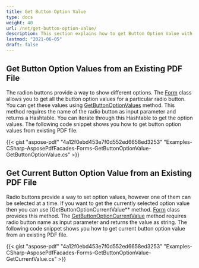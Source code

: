 ```yaml
---
title: Get Button Option Value
type: docs
weight: 40
url: /net/get-button-option-value/
description: This section explains how to get Button Option Value with Aspose.PDF Facades using Form Class.
lastmod: "2021-06-05"
draft: false
---
```


## Get Button Option Values from an Existing PDF File

The radion buttons provide a way to show different options. The [Form](https://apireference.aspose.com/pdf/net/aspose.pdf.facades/form) class allows you to get all the button option values for a particular radio button. You can get these values using [GetButtonOptionValues](https://apireference.aspose.com/pdf/net/aspose.pdf.facades/form/methods/getbuttonoptionvalues) method. This method requires the name of the radio button as input parameter and returns a Hashtable. You can iterate through this Hashtable to get the option values. The following code snippet shows you how to get button option values from existing PDF file.

{{< gist "aspose-pdf" "4a12f0ebd453e7f0d552ed6658ed3253" "Examples-CSharp-AsposePdfFacades-Forms-GetButtonOptionValue-GetButtonOptionValue.cs" >}}

## Get Current Button Option Value from an Existing PDF File

Radio buttons provide a way to set option values, however one of them can be selected at a time. If you want to get the currently selected option value then you can use [GetButtonOptionCurrentValue** method. [Form](https://apireference.aspose.com/pdf/net/aspose.pdf.facades/form) class provides this method. The [GetButtonOptionCurrentValue](https://apireference.aspose.com/pdf/net/aspose.pdf.facades/form/methods/getbuttonoptioncurrentvalue) method requires radio button name as input parameter and returns the value as string. The following code snippet shows you how to get current button option value from an existing PDF file.

{{< gist "aspose-pdf" "4a12f0ebd453e7f0d552ed6658ed3253" "Examples-CSharp-AsposePdfFacades-Forms-GetButtonOptionValue-GetCurrentValue.cs" >}}
